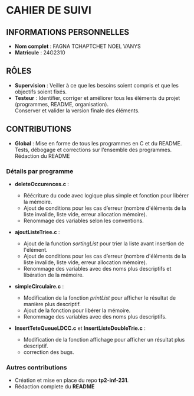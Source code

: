 # CAHIER DE SUIVI

## INFORMATIONS PERSONNELLES
- **Nom complet** : FAGNA TCHAPTCHET NOEL VANYS
- **Matricule** : 24G2310

## RÔLES
- **Supervision** : Veiller à ce que les besoins soient compris et que les objectifs soient fixés.
- **Testeur** : Identifier, corriger et améliorer tous les éléments du projet (programmes, README, organisation).  
  Conserver et valider la version finale des éléments.

## CONTRIBUTIONS
- **Global** : Mise en forme de tous les programmes en C et du README.  
  Tests, débogage et corrections sur l’ensemble des programmes. Rédaction du README

### Détails par programme
- **deleteOccurences.c** :  
  - Réécriture du code avec logique plus simple et fonction pour libérer la mémoire.  
  - Ajout de conditions pour les cas d’erreur (nombre d'éléments de la liste invalide, liste vide, erreur allocation mémoire).  
  - Renommage des variables selon les conventions.

- **ajoutListeTriee.c** :  
  - Ajout de la function *sortingList* pour trier la liste avant insertion de l'élément.
  - Ajout de conditions pour les cas d’erreur (nombre d'éléments de la liste invalide, liste vide, erreur allocation mémoire).  
  - Renommage des variables avec des noms plus descriptifs et libération de la mémoire.

- **simpleCirculaire.c** :  
  - Modification de la fonction *printList* pour afficher le résultat de manière plus descriptif. 
  - Ajout de la fonction pour libérer la mémoire.
  - Renommage des variables avec des noms plus descriptifs.

- **InsertTeteQueueLDCC.c** et **InsertListeDoubleTrie.c** :  
  - Modification de la fonction affichage pour afficher un résultat plus descriptif. 
  - correction des bugs.


### Autres contributions
- Création et mise en place du repo **tp2-inf-231**.  
- Rédaction complete du **README**


